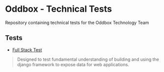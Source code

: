 # Oddbox - Technical Tests

Repository containing technical tests for the Oddbox Technology Team



## Tests

* [Full Stack Test](full-stack/)

> Designed to test fundamental understanding of building and using the django framework to expose data for web applications. 
